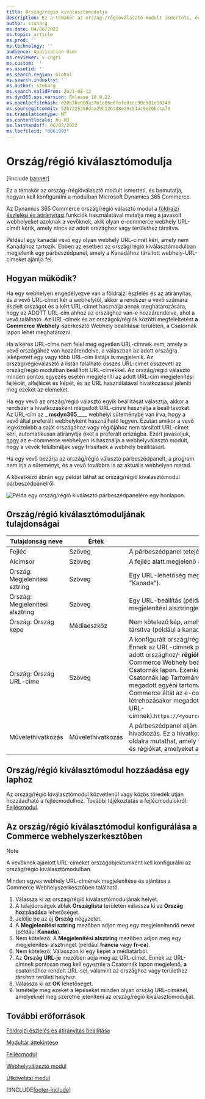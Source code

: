 ```yaml
---
title: Ország/régió kiválasztómodulja
description: Ez a témakör az ország-/régióválasztó modult ismerteti, és bemutatja, hogyan kell konfigurálni a modulban Microsoft Dynamics 365 Commerce.
author: stuharg
ms.date: 04/06/2022
ms.topic: article
ms.prod: ''
ms.technology: ''
audience: Application User
ms.reviewer: v-chgri
ms.custom: ''
ms.assetid: ''
ms.search.region: Global
ms.search.industry: ''
ms.author: stuharg
ms.search.validFrom: 2021-08-12
ms.dyn365.ops.version: Release 10.0.22
ms.openlocfilehash: d20b3be008a37b1c86e6fefe0ccc90c581e18340
ms.sourcegitcommit: 52b7225350daa29b1263d8e29c54ac9e20bcca70
ms.translationtype: MT
ms.contentlocale: hu-HU
ms.lasthandoff: 06/03/2022
ms.locfileid: "8861992"
---
```

# <a name="countryregion-picker-module"></a>Ország/régió kiválasztómodulja

[!include [banner](includes/banner.md)]

Ez a témakör az ország-/régióválasztó modult ismerteti, és bemutatja, hogyan kell konfigurálni a modulban Microsoft Dynamics 365 Commerce.

Az Dynamics 365 Commerce ország/régió választó modul a [földrajzi észlelési és átirányítási](geo-detection-redirection.md) funkciók használatával mutatja meg a javasolt webhelyeket azoknak a vevőknek, akik olyan e-commerce webhely URL-címét kérik, amely nincs az adott országhoz vagy területhez társítva.

Például egy kanadai vevő egy olyan webhely URL-címét kéri, amely nem Kanadához tartozik. Ebben az esetben az ország/régió kiválasztómodulban megjelenik egy párbeszédpanel, amely a Kanadához társított webhely-URL-címeket ajánlja fel. 

## <a name="how-it-works"></a>Hogyan működik?

Ha egy webhelyen engedélyezve van a földrajzi észlelés és az átirányítás, és a vevő URL-címet kér a webhelytől, akkor a rendszer a vevő számára észlelt országot és a kért URL-címet használja annak meghatározására, hogy az ADOTT URL-cím ahhoz az országhoz van-e hozzárendelve, ahol a vevő található. Az URL-címek és az országok/régiók közötti megfeleltetést **a Commerce** **Webhely**-szerkesztő Webhely beállításai területén, a Csatornák lapon lehet meghatározni. 

Ha a kérés URL-címe nem felel meg egyetlen URL-címnek sem, amely a vevő országához van hozzárendelve, a válaszban az adott országra leképezett egy vagy több URL-cím listája is megjelenik. Az ország/régióválasztó a listán található összes URL-címet összeveti az ország/régió modulban beállított URL-címekkel. Az ország/régió választó minden pontos egyezés esetén megjeleníti az adott URL-cím megjelenítési fejlécét, alfejlécét és képét, és az URL használatával hivatkozással jeleníti meg ezeket az elemeket.

Ha egy vevő az ország/régió választó egyik beállítását választja, akkor a rendszer a hivatkozásként megadott URL-címre használja a beállításokat. Az URL-cím az **\_ msdyn365\_\_\_\_** webhelyi süteménybe van írva, hogy a vevő által preferált webhelyként használható legyen. Ezután amikor a vevő legközelebb a saját országához vagy régiójához nem társított URL-címet kéri, automatikusan átirányítja őket a preferált országba. Ezért javasoljuk, [hogy](site-selector.md) az e-commerce webhelyen is használja a webhelyválasztó modult, hogy a vevők felülbírálják vagy frissítsék a webhely beállításait. 

Ha egy vevő bezárja az ország/régió választó párbeszédpanelt, a program nem írja a süteményt, és a vevő továbbra is az aktuális webhelyen marad. 

A következő ábrán egy példát láthat az ország/régió kiválasztómodul párbeszédpanelről.

![Példa egy ország/régió kiválasztó párbeszédpanelére egy honlapon.](./media/Geo_country-region-module-insitu.png)

## <a name="countryregion-picker-module-properties"></a>Ország/régió kiválasztómoduljának tulajdonságai

| Tulajdonság neve              | Érték       | Leírás                                                  |
| -------------------------- | ----------- | ------------------------------------------------------------ |
| Fejléc                    | Szöveg        | A párbeszédpanel tetején megjelenő fejléc.       |
| Alcímsor                 | Szöveg        | A fejléc alatt megjelenő alfejléc.               |
| Ország: Megjelenítési sztring    | Szöveg        | Egy URL-lehetőség megjelenítendő neve (például "Kanada").   |
| Ország: Megjelenítési alsztring | Szöveg        | Egy URL-beállítás (például "angol" vagy "francia") megjelenítési alsztringje. |
| Ország: Ország képe     | Médiaeszköz | Nem kötelező kép, amely egy URL-beállításhoz van társítva (például a kanadai zászló képe). |
| Ország: Ország URL-címe       | Szöveg        | A konfigurált ország/régió webhelyének URL-címe. Ennek az URL-címnek pontosan meg kell egyeznie az adott országhoz/**·** **régióhoz** megadott URL-címekkel a Commerce Webhely beállításai területen található Csatornák lapon. Ezenkívül az **URL** **tartományának** a Csatornák lap Tartomány egyeztetése mezőjében megadott egyéni tartománynak kell lennie, nem pedig a Commerce által az e-commerce környezet létrehozásakor megadott munkacímnek (például az URL-címnek).`https://<yourcompany>.commerce.dynamics.com/` |
| Művelethivatkozás                | Művelethivatkozás | A párbeszédpanel alján megjelenő opcionális hivatkozás. Ez a hivatkozás például egy olyan belső oldalra mutathat, amely felsorolja azokat az országokat és régiókat, amelyeket a webhely támogat. |

## <a name="add-a-countryregion-picker-module-to-a-page"></a>Ország/régió kiválasztómodul hozzáadása egy laphoz

Az ország/régió kiválasztómodul közvetlenül vagy közös töredék útján hozzáadható a fejlécmodulhoz. További tájékoztatás a fejlécmodulokról: [Fejlécmodul](author-header-module.md).

## <a name="configure-the-countryregion-picker-module-in-commerce-site-builder"></a>Az ország/régió kiválasztómodul konfigurálása a Commerce webhelyszerkesztőben

> [!NOTE]
> A vevőknek ajánlott URL-címeket országobjektumként kell konfigurálni az ország/régió kiválasztómodulban.

Minden egyes webhely URL-címének megjelenítése és ajánlása a Commerce Webhelyszerkesztőben található.

1. Válassza ki az ország/régió kiválasztómoduljának helyét.
1. A tulajdonságok ablak **Országlista** területén válassza ki az **Ország hozzáadása** lehetőséget.
1. Jelölje be az új **Ország** négyzetet.
1. A **Megjelenítési sztring** mezőben adjon meg egy megjelenítendő nevet (például **Kanada**).
1. Nem kötelező: A **Megjelenítési alsztring** mezőben adjon meg egy megjelenítési alsztringet (például **francia** vagy **fr-ca**).
1. Nem kötelező: Válasszon ki egy képet a médiatárból.
1. Az **Ország URL-je** mezőben adja meg az URL-címet. Ennek az URL-címnek pontosan meg kell egyeznie a Csatornák lapon megjelenő, **a** csatornához rendelt URL-sel, valamint az országhoz vagy területhez társított területi helyhez. 
1. Válassza ki az **OK** lehetőséget.
1. Ismételje meg ezeket a lépéseket minden olyan ország URL-címénél, amelyeknél meg szeretné jeleníteni az ország/régió kiválasztómodulját.

## <a name="additional-resources"></a>További erőforrások

[Földrajzi észlelés és átirányítás beállítása](geo-detection-redirection.md)

[Modultár áttekintése](starter-kit-overview.md)

[Fejlécmodul](author-header-module.md)

[Webhelyválasztó modul](site-selector.md)

[Útkövetési modul](add-breadcrumb.md)

[!INCLUDE[footer-include](../includes/footer-banner.md)]

